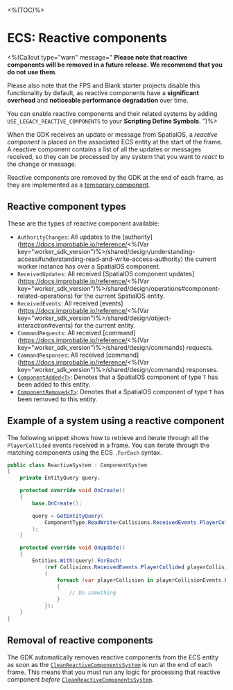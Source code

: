 <%(TOC)%>

# ECS: Reactive components

<%(Callout type="warn" message="
**Please note that reactive components will be removed in a future release. We recommend that you do not use them.**

Please also note that the FPS and Blank starter projects disable this functionality by default, as reactive components have a **significant overhead** and **noticeable performance degradation** over time.

You can enable reactive components and their related systems by adding `USE_LEGACY_REACTIVE_COMPONENTS` to your **Scripting Define Symbols**.
")%>

When the GDK receives an update or message from SpatialOS, a _reactive component_  is placed on the associated ECS entity at the start of the frame. A reactive component contains a list of all the updates or messages received, so they can be processed by any system that you want to _react_ to the change or message.

Reactive components are removed by the GDK at the end of each frame, as they are implemented as a [temporary component]({{urlRoot}}/reference/workflows/ecs/concepts/temporary-components).

## Reactive component types

These are the types of reactive component available:

* `AuthorityChanges`: All updates to the [authority](https://docs.improbable.io/reference/<%(Var key="worker_sdk_version")%>/shared/design/understanding-access#understanding-read-and-write-access-authority) the current worker instance has over a SpatialOS component.
* `ReceivedUpdates`:  All received [SpatialOS component updates](https://docs.improbable.io/reference/<%(Var key="worker_sdk_version")%>/shared/design/operations#component-related-operations) for the current SpatialOS entity.
* `ReceivedEvents`: All received [events](https://docs.improbable.io/reference/<%(Var key="worker_sdk_version")%>/shared/design/object-interaction#events) for the current entity.
* `CommandRequests`: All received [command](https://docs.improbable.io/reference/<%(Var key="worker_sdk_version")%>/shared/design/commands) requests.
* `CommandResponses`: All received [command](https://docs.improbable.io/reference/<%(Var key="worker_sdk_version")%>/shared/design/commands) responses.
* [`ComponentAdded<T>`]({{urlRoot}}/api/reactive-components/component-added): Denotes that a SpatialOS component of type `T` has been added to this entity.
* [`ComponentRemoved<T>`]({{urlRoot}}/api/reactive-components/component-removed): Denotes that a SpatialOS component of type `T` has been removed to this entity.

## Example of a system using a reactive component

The following snippet shows how to retrieve and iterate through all the `PlayerCollided` events received in a frame. You can iterate through the matching components using the ECS `.ForEach` syntax.

```csharp
public class ReactiveSystem : ComponentSystem
{
    private EntityQuery query;

    protected override void OnCreate()
    {
        base.OnCreate();

        query = GetEntityQuery(
            ComponentType.ReadWrite<Collisions.ReceivedEvents.PlayerCollided>()
        );
    }

    protected override void OnUpdate()
    {
        Entities.With(query).ForEach(
            (ref Collisions.ReceivedEvents.PlayerCollided playerCollisionEvents) =>
            {
                foreach (var playerCollision in playerCollisionEvents.Events)
                {
                    // Do something
                }
            });
    }
}
```

## Removal of reactive components

The GDK automatically removes reactive components from the ECS entity as soon as the [`CleanReactiveComponentsSystem`]({{urlRoot}}/api/reactive-components/clean-reactive-components-system) is run at the end of each frame. This means that you must run any logic for processing that reactive component _before_ [`CleanReactiveComponentsSystem`]({{urlRoot}}/api/reactive-components/clean-reactive-components-system).


